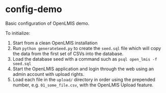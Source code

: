 config-demo
===========

Basic configuration of OpenLMIS demo.


To initialize:

1.  Start from a clean OpenLMIS installation
2.  Run `python generateSeed.py` to create the `seed.sql` file which will copy the data from the first set of CSVs into the database.
3.  Load the database seed with a command such as `psql open_lmis -f seed.sql`
4.  Start the OpenLMIS application and login through the web using an admin account with upload rights.
5.  Load each file in the `upload/` directory in order using the prepended number, e.g. `01_some_file.csv`, with the OpenLMIS Upload feature.
